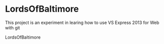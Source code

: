 LordsOfBaltimore
================

This project is an experiment in learing how to use VS Express 2013 for Web with git

LordsOfBaltimore
